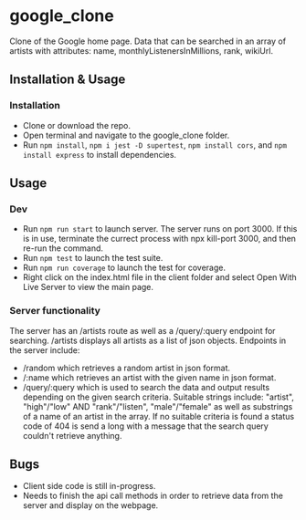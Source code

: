 # google_clone
Clone of the Google home page. Data that can be searched in an array of artists with attributes: name, monthlyListenersInMillions, rank, wikiUrl.

## Installation & Usage
### Installation
* Clone or download the repo.
* Open terminal and navigate to the google_clone folder.
* Run `npm install`, `npm i jest -D supertest`, `npm install cors`, and `npm install express` to install dependencies.

## Usage
### Dev
* Run `npm run start` to launch server. The server runs on port 3000. If this is in use, terminate the currect process with npx kill-port 3000, and then re-run the command.
* Run `npm test` to launch the test suite.
* Run `npm run coverage` to launch the test for coverage.
* Right click on the index.html file in the client folder and select Open With Live Server to view the main page.
### Server functionality
The server has an /artists route as well as a /query/:query endpoint for searching. /artists displays all artists as a list of json objects. Endpoints in the server include:
* /random which retrieves a random artist in json format.
* /:name which retrieves an artist with the given name in json format.
* /query/:query which is used to search the data and output results depending on the given search criteria. Suitable strings include: "artist", "high"/"low" AND "rank"/"listen", "male"/"female" as well as substrings of a name of an artist in the array. If no suitable criteria is found a status code of 404 is send a long with a message that the search query couldn't retrieve anything.

## Bugs
* Client side code is still in-progress.
* Needs to finish the api call methods in order to retrieve data from the server and display on the webpage.
